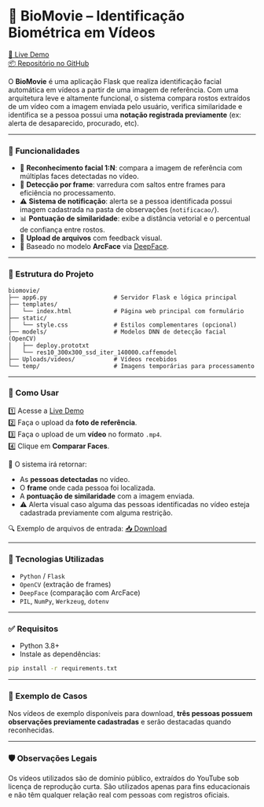 
# 🧠 BioMovie – Identificação Biométrica em Vídeos

[🔗 Live Demo](https://projetos.tiago.cafe/deep/)  
[📦 Repositório no GitHub](https://github.com/algodas/biomovie)

O **BioMovie** é uma aplicação Flask que realiza identificação facial automática em vídeos a partir de uma imagem de referência. Com uma arquitetura leve e altamente funcional, o sistema compara rostos extraídos de um vídeo com a imagem enviada pelo usuário, verifica similaridade e identifica se a pessoa possui uma **notação registrada previamente** (ex: alerta de desaparecido, procurado, etc).

---

### 📌 Funcionalidades

- 🧬 **Reconhecimento facial 1:N**: compara a imagem de referência com múltiplas faces detectadas no vídeo.
- 🎯 **Detecção por frame**: varredura com saltos entre frames para eficiência no processamento.
- ⚠️ **Sistema de notificação**: alerta se a pessoa identificada possui imagem cadastrada na pasta de observações (`notificacao/`).
- 📊 **Pontuação de similaridade**: exibe a distância vetorial e o percentual de confiança entre rostos.
- 📂 **Upload de arquivos** com feedback visual.
- 🧪 Baseado no modelo **ArcFace** via [DeepFace](https://github.com/serengil/deepface).

---

### 📂 Estrutura do Projeto

```
biomovie/
├── app6.py                   # Servidor Flask e lógica principal
├── templates/
│   └── index.html            # Página web principal com formulário
├── static/
│   └── style.css             # Estilos complementares (opcional)
├── models/                   # Modelos DNN de detecção facial (OpenCV)
│   ├── deploy.prototxt
│   └── res10_300x300_ssd_iter_140000.caffemodel
├── Uploads/videos/           # Vídeos recebidos
└── temp/                     # Imagens temporárias para processamento
```

---

### 🚀 Como Usar

1️⃣ Acesse a [Live Demo](https://projetos.tiago.cafe/deep/)  
2️⃣ Faça o upload da **foto de referência**.  
3️⃣ Faça o upload de um **vídeo** no formato `.mp4`.  
4️⃣ Clique em **Comparar Faces**.  

🧾 O sistema irá retornar:

- As **pessoas detectadas** no vídeo.
- O **frame** onde cada pessoa foi localizada.
- A **pontuação de similaridade** com a imagem enviada.
- ⚠️ Alerta visual caso alguma das pessoas identificadas no vídeo esteja cadastrada previamente com alguma restrição.

🔍 Exemplo de arquivos de entrada: [📥 Download](https://projetos.tiago.cafe/demo_images/videos.zip)

---

### 🧠 Tecnologias Utilizadas

- `Python` / `Flask`  
- `OpenCV` (extração de frames)  
- `DeepFace` (comparação com ArcFace)  
- `PIL`, `NumPy`, `Werkzeug`, `dotenv`

---

### ✅ Requisitos

- Python 3.8+
- Instale as dependências:

```bash
pip install -r requirements.txt
```

---

### 🧪 Exemplo de Casos

Nos vídeos de exemplo disponíveis para download, **três pessoas possuem observações previamente cadastradas** e serão destacadas quando reconhecidas.

---

### 🛡️ Observações Legais

Os vídeos utilizados são de domínio público, extraídos do YouTube sob licença de reprodução curta. São utilizados apenas para fins educacionais e não têm qualquer relação real com pessoas com registros oficiais.
